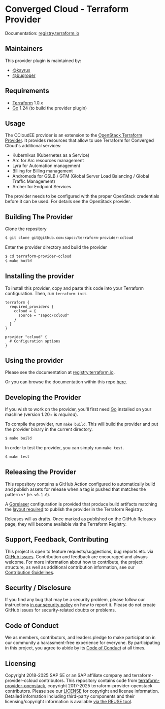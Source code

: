 Converged Cloud - Terraform Provider
=======================================================

Documentation: [registry.terraform.io](https://registry.terraform.io/providers/sapcc/ccloud/latest/docs)

Maintainers
-----------

This provider plugin is maintained by:

  * [@kayrus](https://github.com/kayrus)
  * [@bugroger](https://github.com/BugRoger)

Requirements
------------

- [Terraform](https://www.terraform.io/downloads.html) 1.0.x
- [Go](https://golang.org/doc/install) 1.24 (to build the provider plugin)

Usage
---------------------

The CCloudEE provider is an extension to the [OpenStack Terraform
Provider](https://github.com/terraform-provider-openstack/terraform-provider-openstack).
It provides resources that allow to use Terraform for Converged Cloud's
additional services:

  * Kubernikus (Kubernetes as a Service)
  * Arc for Arc resources management
  * Lyra for Automation management
  * Billing for Billing management
  * Andromeda for GSLB / GTM (Global Server Load Balancing / Global Traffic Management)
  * Archer for Endpoint Services

The provider needs to be configured with the proper OpenStack credentials
before it can be used. For details see the OpenStack provider.

Building The Provider
---------------------

Clone the repository

```sh
$ git clone git@github.com:sapcc/terraform-provider-ccloud
```

Enter the provider directory and build the provider

```sh
$ cd terraform-provider-ccloud
$ make build
```

Installing the provider
-----------------------

To install this provider, copy and paste this code into your Terraform configuration. Then, run `terraform init`.

```hcl
terraform {
  required_providers {
    ccloud = {
      source = "sapcc/ccloud"
    }
  }
}

provider "ccloud" {
  # Configuration options
}
```

Using the provider
----------------------
Please see the documentation at [registry.terraform.io](https://registry.terraform.io/providers/sapcc/ccloud/latest/docs).

Or you can browse the documentation within this repo [here](https://github.com/sapcc/terraform-provider-ccloud/tree/master/website/docs).

Developing the Provider
---------------------------

If you wish to work on the provider, you'll first need [Go](https://golang.org) installed on your machine (version 1.20+ is *required*).

To compile the provider, run `make build`. This will build the provider and put the provider binary in the current directory.

```sh
$ make build
```

In order to test the provider, you can simply run `make test`.

```sh
$ make test
```

Releasing the Provider
----------------------

This repository contains a GitHub Action configured to automatically build and
publish assets for release when a tag is pushed that matches the pattern `v*`
(ie. `v0.1.0`).

A [Gorelaser](https://goreleaser.com/) configuration is provided that produce
build artifacts matching the [layout required](https://www.terraform.io/docs/registry/providers/publishing.html#manually-preparing-a-release)
to publish the provider in the Terraform Registry.

Releases will as drafts. Once marked as published on the GitHub Releases page,
they will become available via the Terraform Registry.

Support, Feedback, Contributing
-------------------------------

This project is open to feature requests/suggestions, bug reports etc. via [GitHub issues](https://docs.github.com/en/issues/tracking-your-work-with-issues/using-issues/creating-an-issue). Contribution and feedback are encouraged and always welcome. For more information about how to contribute, the project structure, as well as additional contribution information, see our [Contribution Guidelines](https://github.com/SAP-cloud-infrastructure/.github/blob/main/CONTRIBUTING.md).

Security / Disclosure
---------------------

If you find any bug that may be a security problem, please follow our instructions [in our security policy](https://github.com/SAP-cloud-infrastructure/.github/blob/main/SECURITY.md) on how to report it. Please do not create GitHub issues for security-related doubts or problems.

Code of Conduct
---------------

We as members, contributors, and leaders pledge to make participation in our community a harassment-free experience for everyone. By participating in this project, you agree to abide by its [Code of Conduct](https://github.com/SAP-cloud-infrastructure/.github/blob/main/CODE_OF_CONDUCT.md) at all times.

Licensing
---------

Copyright 2018-2025 SAP SE or an SAP affiliate company and terraform-provider-ccloud contributors. This repository contains code from [terraform-provider-openstack](https://github.com/terraform-provider-openstack/terraform-provider-openstack), copyright 2017-2025 terraform-provider-openstack contributors. Please see our [LICENSE](LICENSE) for copyright and license information. Detailed information including third-party components and their licensing/copyright information is available [via the REUSE tool](https://api.reuse.software/info/github.com/sapcc/terraform-provider-ccloud).

